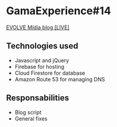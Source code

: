 # GamaExperience#14

[EVOLVE Mídia blog [LIVE]](https://evolvemidia-4ad05.firebaseapp.com/)

## Technologies used

* Javascript and jQuery  
* Firebase for hosting  
* Cloud Firestore for database  
* Amazon Route 53 for managing DNS  

## Responsabilities
  
* Blog script  
* General fixes  

